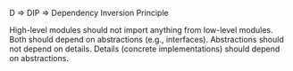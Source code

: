 D => DIP => Dependency Inversion Principle

High-level modules should not import anything from low-level modules. Both should depend on abstractions (e.g., interfaces).
Abstractions should not depend on details. Details (concrete implementations) should depend on abstractions.
